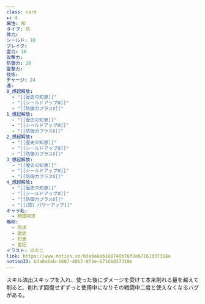 ```yaml
---
class: card
★: 4
属性: 知
タイプ: 防
体力: 
シールド: 10
ブレイク: 
霊力: 10
攻撃力: 
防御力: 16
霊撃力: 
技術: 
チャージ: 24
運: 
0_想起解放:
  - "[[歴史の知恵]]"
  - "[[シールドアップⅢ]]"
  - "[[防御力プラスⅡ]]"
1_想起解放:
  - "[[歴史の知恵]]"
  - "[[シールドアップⅢ]]"
  - "[[防御力プラスⅡ]]"
2_想起解放:
  - "[[歴史の知恵]]"
  - "[[シールドアップⅢ]]"
  - "[[防御力プラスⅡ]]"
3_想起解放:
  - "[[歴史の知恵]]"
  - "[[シールドアップⅢ]]"
  - "[[防御力プラスⅡ]]"
4_想起解放:
  - "[[歴史の知恵]]"
  - "[[シールドアップⅢ]]"
  - "[[防御力プラスⅡ]]"
  - "[[［知］パワーアップ]]"
キャラ名:
  - 稗田阿求
略称:
  - 阿求
  - 歴史
  - 知恵
  - 書記
イラスト: ののこ
link: https://www.notion.so/b3a0a6eb160740b78f2e67161037318e
notionID: b3a0a6eb-1607-40b7-8f2e-67161037318e
---
```

スキル演出スキップを入れ、使った後にダメージを受けて本来削れる量を越えて削ると、削れず回復せずずっと使用中になりその戦闘中二度と使えなくなるバグがある。